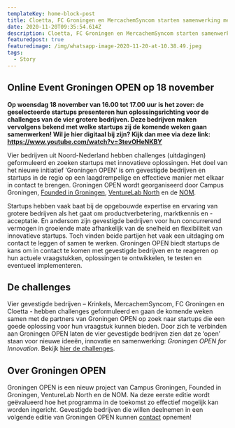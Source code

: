 ```yaml
---
templateKey: home-block-post
title: Cloetta, FC Groningen en MercachemSyncom starten samenwerking met startups
date: 2020-11-20T09:35:54.614Z
description: Cloetta, FC Groningen en MercachemSyncom starten samenwerking met startups
featuredpost: true
featuredimage: /img/whatsapp-image-2020-11-20-at-10.38.49.jpeg
tags:
  - Story
---
```

## Online Event Groningen OPEN op 18 november

**Op woensdag 18 november van 16.00 tot 17.00 uur is het zover: de geselecteerde startups presenteren hun oplossingsrichting voor de challenges van de vier grotere bedrijven. Deze bedrijven maken vervolgens bekend met welke startups zij de komende weken gaan samenwerken! Wil je hier digitaal bij zijn? Kijk dan mee via deze link: <https://www.youtube.com/watch?v=3tevOHeNKBY>**



Vier bedrijven uit Noord-Nederland hebben challenges (uitdagingen) geformuleerd en zoeken startups met innovatieve oplossingen. Het doel van het nieuwe initiatief ‘Groningen OPEN’ is om gevestigde bedrijven en startups in de regio op een laagdrempelige en effectieve manier met elkaar in contact te brengen. Groningen OPEN wordt georganiseerd door Campus Groningen, [Founded in Groningen](http://foundedingroningen.com/), [VentureLab North](https://venturelabinternational.com/north/) en de [NOM](http://nom.nl/).

Startups hebben vaak baat bij de opgebouwde expertise en ervaring van grotere bedrijven als het gaat om productverbetering, marktkennis en -acceptatie. En andersom zijn gevestigde bedrijven voor hun concurrerend vermogen in groeiende mate afhankelijk van de snelheid en flexibiliteit van innovatieve startups. Toch vinden beide partijen het vaak een uitdaging om contact te leggen of samen te werken. Groningen OPEN biedt startups de kans om in contact te komen met gevestigde bedrijven en te reageren op hun actuele vraagstukken, oplossingen te ontwikkelen, te testen en eventueel implementeren.

## De challenges

Vier gevestigde bedrijven – Krinkels, MercachemSyncom, FC Groningen en Cloetta - hebben challenges geformuleerd en gaan de komende weken samen met de partners van Groningen OPEN op zoek naar startups die een goede oplossing voor hun vraagstuk kunnen bieden. Door zich te verbinden aan Groningen OPEN laten de vier gevestigde bedrijven zien dat ze ‘open’ staan voor nieuwe ideeën, innovatie en samenwerking: *Groningen OPEN for Innovation*. Bekijk [hier de challenges](https://campus.groningen.nl/groningen-open-for-innovation/de-challenges).

## Over Groningen OPEN

Groningen OPEN is een nieuw project van Campus Groningen, Founded in Groningen, VentureLab North en de NOM. Na deze eerste editie wordt geëvalueerd hoe het programma in de toekomst zo effectief mogelijk kan worden ingericht. Gevestigde bedrijven die willen deelnemen in een volgende editie van Groningen OPEN kunnen [contact](https://campus.groningen.nl/groningen-open-for-innovation/contactgegevens) opnemen!